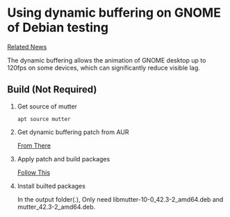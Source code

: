 # Using dynamic buffering on GNOME of Debian testing

[Related News](https://www.phoronix.com/news/GNOME-Triple-Buffering-2x)

The dynamic buffering allows the animation of GNOME desktop up to 120fps on some devices, which can significantly reduce visible lag.

## Build (Not Required)

1. Get source of mutter

    `apt source mutter`

2. Get dynamic buffering patch from AUR

    [From There](https://aur.archlinux.org/packages/mutter-dynamic-buffering)

3. Apply patch and build packages

    [Follow This](https://medium.com/@da.mikulasova/apply-patch-for-debian-package-968b8929fda)

4. Install builted packages

    In the output folder(.), Only need libmutter-10-0_42.3-2_amd64.deb and mutter_42.3-2_amd64.deb.
